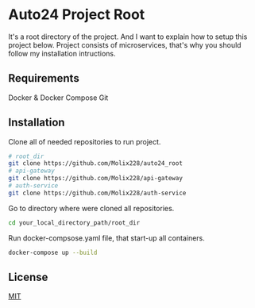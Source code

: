 # Auto24 Project Root

It's a root directory of the project. And I want to explain how to setup this project below. Project consists of microservices, that's why you should follow my installation intructions.

## Requirements

Docker & Docker Compose
Git

## Installation

Clone all of needed repositories to run project.

```bash
# root_dir
git clone https://github.com/Molix228/auto24_root
# api-gateway
git clone https://github.com/Molix228/api-gateway
# auth-service
git clone https://github.com/Molix228/auth-service
```

Go to directory where were cloned all repositories.

```bash
cd your_local_directory_path/root_dir
```

Run docker-compsose.yaml file, that start-up all containers.

```bash
docker-compose up --build
```

## License

[MIT](https://choosealicense.com/licenses/mit/)
